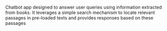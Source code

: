 Chatbot app designed to answer user queries using information extracted from books. It leverages a simple search mechanism to locate relevant passages in pre-loaded texts and provides responses based on these passages
